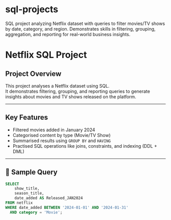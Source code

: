 # sql-projects
SQL project analyzing Netflix dataset with queries to filter movies/TV shows by date, category, and region. Demonstrates skills in filtering, grouping, aggregation, and reporting for real-world business insights.
# Netflix SQL Project

## Project Overview
This project analyses a Netflix dataset using SQL.  
It demonstrates filtering, grouping, and reporting queries to generate insights about movies and TV shows released on the platform.

---

## Key Features
- Filtered movies added in January 2024  
- Categorised content by type (Movie/TV Show)  
- Summarised results using `GROUP BY` and `HAVING`  
- Practised SQL operations like joins, constraints, and indexing (DDL + DML)

---

## 🔹 Sample Query
```sql
SELECT 
    show_title,
    season_title,
    date_added AS Released_JAN2024
FROM netflix
WHERE date_added BETWEEN '2024-01-01' AND '2024-01-31'
  AND category = 'Movie';
